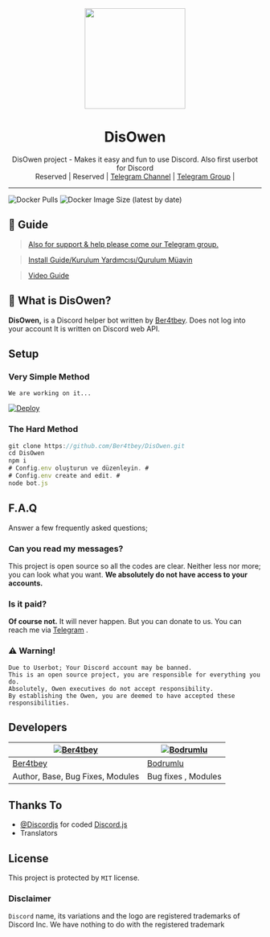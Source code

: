 



<div align="center">
  <img src="https://i.hizliresim.com/60dgunt.jpg" width="200" height="200">
  <h1>DisOwen</h1>
</div>
<p align="center">
    DisOwen project - Makes it easy and fun to use Discord. Also first userbot for Discord
    <br>
        Reserved |
        Reserved |
        <a href="https://t.me/DisOwen">Telegram Channel</a> |
        <a href="https://t.me/OwenSupport">Telegram Group</a> |
    <br>
</p>

----
![Docker Pulls](https://img.shields.io/docker/pulls/ber4tbey/disowen?style=flat-square) ![Docker Image Size (latest by date)](https://img.shields.io/docker/image-size/ber4tbey/disowen?style=flat-square)

## 📢 Guide
> [Also for support & help please come our Telegram group.](https://t.me/OwenSupport)

> [Install Guide/Kurulum Yardımcısı/Qurulum Müavin](https://github.com/Ber4tbey/DisOwen/wiki)

> [Video Guide](https://www.youtube.com/watch?v=fQ_XDeogh2U&t=45s)



## 🔎 What is DisOwen?
**DisOwen,** is a Discord helper bot written by [Ber4tbey](https://github.com/Ber4tbey). Does not log into your account It is written on Discord web API.

## Setup
### Very Simple Method
`We are working on it...`



[![Deploy](https://www.herokucdn.com/deploy/button.svg)](https://heroku.com/deploy?template=https://github.com/Ber4tbey/DisOwen)

### The Hard Method
```js
git clone https://github.com/Ber4tbey/DisOwen.git
cd DisOwen
npm i
# Config.env oluşturun ve düzenleyin. #
# Config.env create and edit. #
node bot.js
```

## F.A.Q
Answer a few frequently asked questions;
### Can you read my messages?
This project is open source so all the codes are clear. Neither less nor more; you can look what you want. **We absolutely do not have access to your accounts.**



### Is it paid?
**Of course not.** It will never happen. But you can donate to us. You can reach me via [Telegram](https://t.me/Ber4tbey) .



### ⚠️ Warning! 
```
Due to Userbot; Your Discord account may be banned.
This is an open source project, you are responsible for everything you do. 
Absolutely, Owen executives do not accept responsibility.
By establishing the Owen, you are deemed to have accepted these responsibilities.
```

## Developers

[![Ber4tbey](https://github.com/Ber4tbey.png?size=100)](https://github.com/Ber4tbey) | [![Bodrumlu](https://github.com/Bodrumlubebek.png?size=100)](https://github.com/Bodrumlubebek)
---|---
[Ber4tbey](https://t.me/Ber4tbey) | [Bodrumlu](https://github.com/bodrumlubebek)  
Author, Base, Bug Fixes, Modules  | Bug fixes , Modules 
## Thanks To
- [@Discordjs](https://github.com/discordjs) for coded [Discord.js](https://github.com/discordjs/discord.js) 
- Translators

## License
This project is protected by `MIT` license.

### Disclaimer
`Discord` name, its variations and the logo are registered trademarks of Discord Inc. We have nothing to do with the registered trademark
